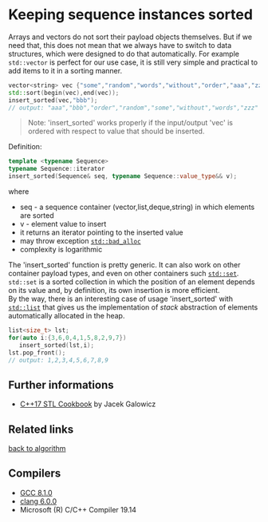 # Keeping sequence instances sorted
Arrays and vectors do not sort their payload objects themselves.
But if we need that, this does not mean that we always have to switch to data structures,
which were designed to do that automatically.
For example `std::vector` is perfect for our use case, it is still very simple and practical to add items to it in a sorting manner.

```cpp
vector<string> vec {"some","random","words","without","order","aaa","zzz"};
std::sort(begin(vec),end(vec));
insert_sorted(vec,"bbb");
// output: "aaa","bbb","order","random","some","without","words","zzz" 
```
> Note: 'insert_sorted' works properly if the input/output 'vec' is ordered with respect to value that should be inserted.  

Definition:
```cpp
template <typename Sequence>
typename Sequence::iterator 
insert_sorted(Sequence& seq, typename Sequence::value_type&& v);
```
where
* seq - a sequence container (vector,list,deque,string) in which elements are sorted
* v   - element value to insert
* it returns an iterator pointing to the inserted value
* may throw exception [`std::bad_alloc`](https://en.cppreference.com/w/cpp/memory/new/bad_alloc)
* complexity is logarithmic

The 'insert_sorted' function is pretty generic. It can also work on other container payload types, and even on other containers such [`std::set`](https://en.cppreference.com/w/cpp/container/set). 
`std::set` is a sorted collection in which the position of an element depends on its value and, by definition, its own insertion is more efficient.  
By the way, there is an interesting case of usage 'insert_sorted' with [`std::list`](https://en.cppreference.com/w/cpp/container/list) that gives us the implementation of _stack_ abstraction of elements automatically allocated in the heap.  
```cpp
list<size_t> lst;
for(auto i:{3,6,0,4,1,5,8,2,9,7})
   insert_sorted(lst,i);
lst.pop_front();
// output: 1,2,3,4,5,6,7,8,9
```
## Further informations
* [C++17 STL Cookbook](https://books.google.com.ua/books?id=-nc5DwAAQBAJ&pg=PA53&dq=Keeping+std::vector+instances+sorted&hl=en&sa=X&ved=0ahUKEwjjvMae_fvfAhWshKYKHSn1AvkQ6AEIMDAB#v=onepage&q&f=false) by Jacek Galowicz

## Related links
[back to algorithm](../)

## Compilers
* [GCC 8.1.0](https://wandbox.org/)
* [clang 6.0.0](https://wandbox.org/)
* Microsoft (R) C/C++ Compiler 19.14 
